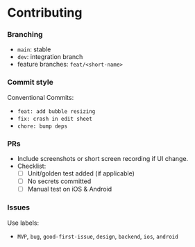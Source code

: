 # Contributing

### Branching
- `main`: stable
- `dev`: integration branch
- feature branches: `feat/<short-name>`

### Commit style
Conventional Commits:
- `feat: add bubble resizing`
- `fix: crash in edit sheet`
- `chore: bump deps`

### PRs
- Include screenshots or short screen recording if UI change.
- Checklist:
  - [ ] Unit/golden test added (if applicable)
  - [ ] No secrets committed
  - [ ] Manual test on iOS & Android

### Issues
Use labels:
- `MVP`, `bug`, `good-first-issue`, `design`, `backend`, `ios`, `android`
